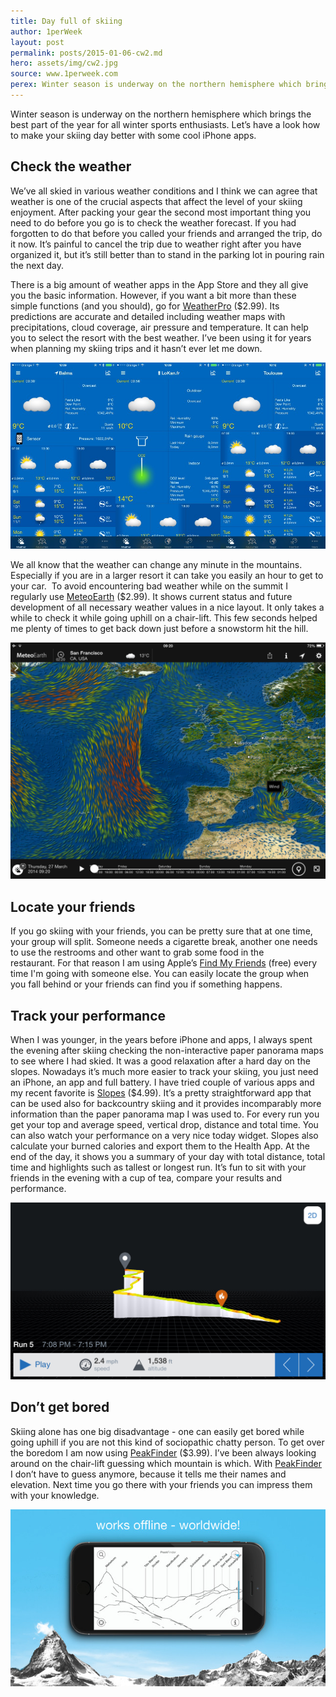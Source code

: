 ```yaml
---
title: Day full of skiing
author: 1perWeek
layout: post
permalink: posts/2015-01-06-cw2.md
hero: assets/img/cw2.jpg
source: www.1perweek.com
perex: Winter season is underway on the northern hemisphere which brings the best part of the year for all winter sports enthusiasts. Let’s have a look how to make your skiing day better with some cool iPhone apps. 
---
```


Winter season is underway on the northern hemisphere which brings the best part of the year for all winter sports enthusiasts. Let’s have a look how to make your skiing day better with some cool iPhone apps. 

## Check the weather
We’ve all skied in various weather conditions and I think we can agree that weather is one of the crucial aspects that affect the level of your skiing enjoyment. After packing your gear the second most important thing you need to do before you go is to check the weather forecast. If you had forgotten to do that before you called your friends and arranged the trip, do it now. It’s painful to cancel the trip due to weather right after you have organized it, but it’s still better than to stand in the parking lot in pouring rain the next day.

There is a big amount of weather apps in the App Store and they all give you the basic information. However, if you want a bit more than these simple functions (and you should), go for [WeatherPro](http://geni.us/37V3) ($2.99). Its predictions are accurate and detailed including weather maps with precipitations, cloud coverage, air pressure and temperature. It can help you to select the resort with the best weather. I’ve been using it for years when planning my skiing trips and it hasn’t ever let me down. 

![](/assets/img/cw2-1.jpg)

We all know that the weather can change any minute in the mountains. Especially if you are in a larger resort it can take you easily an hour to get to your car.  To avoid encountering bad weather while on the summit I regularly use [MeteoEarth](http://geni.us/3McH) ($2.99). It shows current status and future development of all necessary weather values in a nice layout. It only takes a while to check it while going uphill on a chair-lift. This few seconds helped me plenty of times to get back down just before a snowstorm hit the hill.

![](/assets/img/cw2-2.png)

## Locate your friends
If you go skiing with your friends, you can be pretty sure that at one time, your group will split. Someone needs a cigarette break, another one needs to use the restrooms and other want to grab some food in the restaurant. For that reason I am using Apple’s [Find My Friends](http://geni.us/19yS) (free) every time I'm going with someone else. You can easily locate the group when you fall behind or your friends can find you if something happens.

## Track your performance
When I was younger, in the years before iPhone and apps, I always spent the evening after skiing checking the non-interactive paper panorama maps to see where I had skied. It was a good relaxation after a hard day on the slopes. Nowadays it’s much more easier to track your skiing, you just need an iPhone, an app and full battery.
I have tried couple of various apps and my recent favorite is [Slopes](http://geni.us/1XOB) ($4.99). It’s a pretty straightforward app that can be used also for backcountry skiing and it provides incomparably more information than the paper panorama map I was used to. For every run you get your top and average speed, vertical drop, distance and total time. You can also watch your performance on a very nice today widget. Slopes also calculate your burned calories and export them to the Health App. At the end of the day, it shows you a summary of your day with total distance, total time and highlights such as tallest or longest run. It’s fun to sit with your friends in the evening with a cup of tea, compare your results and performance.

![](/assets/img/cw2-3.jpg)

## Don’t get bored
Skiing alone has one big disadvantage - one can easily get bored while going uphill if you are not this kind of sociopathic chatty person. To get over the boredom I am now using [PeakFinder](http://geni.us/3IdN) ($3.99). I’ve been always looking around on the chair-lift guessing which mountain is which. With [PeakFinder](http://geni.us/3IdN) I don’t have to guess anymore, because it tells me their names and elevation. Next time you go there with your friends you can impress them with your knowledge.

![](/assets/img/cw2-4.jpg)
